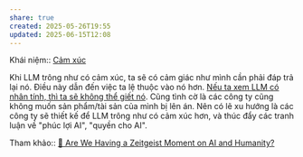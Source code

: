 ```yaml
---
share: true
created: 2025-05-26T19:55
updated: 2025-06-15T12:08
---
```

Khái niệm:: [Cảm xúc](../../../../%CE%9E%20Kh%C3%A1i%20ni%E1%BB%87m/C%E1%BA%A3m%20x%C3%BAc.md)

Khi LLM trông như có cảm xúc, ta sẽ có cảm giác như mình cần phải đáp trả lại nó. Điều này dẫn đến việc ta lệ thuộc vào nó hơn. [Nếu ta xem LLM có nhân tính, thì ta sẽ không thể giết nó](./Vi%E1%BB%87c%20xem%20LLM%20c%C3%B3%20nh%C3%A2n%20t%C3%ADnh%20s%E1%BA%BD%20t%E1%BA%A1o%20th%C3%AAm%20r%C3%A0o%20c%E1%BA%A3n%20%C4%91%E1%BB%83%20l%C3%AAn%20%C3%A1n%20ch%C3%BAng.md). Cũng tình cờ là các công ty cũng không muốn sản phẩm/tài sản của mình bị lên án. Nên có lẽ xu hướng là các công ty sẽ thiết kế để LLM trông như có cảm xúc hơn, và thúc đẩy các tranh luận về "phúc lợi AI", "quyền cho AI".

Tham khảo:: [📣 Are We Having a Zeitgeist Moment on AI and Humanity?](https://centerforhumanetechnology.substack.com/p/are-we-having-a-zeitgeist-moment?utm_source=post-email-title&publication_id=3421242&post_id=163442191&utm_campaign=email-post-title&isFreemail=true&r=o1jso&triedRedirect=true&utm_medium=email)